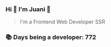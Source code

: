 ### Hi 👋 I&#39;m Juani 🦁

> I&#39;m a Frontend Web Developer SSR

### 📚 Days being a developer: 772
